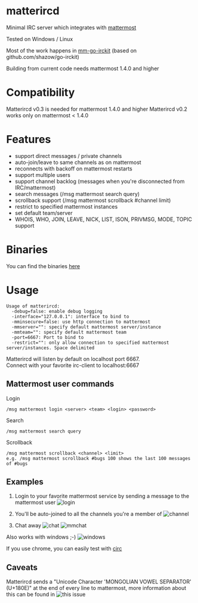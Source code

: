 # matterircd

Minimal IRC server which integrates with [mattermost](https://www.mattermost.org) 

Tested on Windows / Linux   

Most of the work happens in [mm-go-irckit](https://github.com/42wim/mm-go-irckit) (based on github.com/shazow/go-irckit)

Building from current code needs mattermost 1.4.0 and higher

# Compatibility
Matterircd v0.3 is needed for mattermost 1.4.0 and higher
Matterircd v0.2 works only on mattermost < 1.4.0

# Features

* support direct messages / private channels
* auto-join/leave to same channels as on mattermost
* reconnects with backoff on mattermost restarts
* support multiple users
* support channel backlog (messages when you're disconnected from IRC/mattermost)
* search messages (/msg mattermost search query)
* scrollback support (/msg mattermost scrollback #channel limit)
* restrict to specified mattermost instances
* set default team/server
* WHOIS, WHO, JOIN, LEAVE, NICK, LIST, ISON, PRIVMSG, MODE, TOPIC support

# Binaries
You can find the binaries [here](https://github.com/42wim/matterircd/releases/tag/v0.2)

# Usage

```
Usage of matterircd:
  -debug=false: enable debug logging
  -interface="127.0.0.1": interface to bind to
  -mminsecure=false: use http connection to mattermost
  -mmserver="": specify default mattermost server/instance
  -mmteam="": specify default mattermost team
  -port=6667: Port to bind to
  -restrict="": only allow connection to specified mattermost server/instances. Space delimited
```

Matterircd will listen by default on localhost port 6667.  
Connect with your favorite irc-client to localhost:6667

## Mattermost user commands
Login

```
/msg mattermost login <server> <team> <login> <password>
```

Search
```
/msg mattermost search query
```

Scrollback
```
/msg mattermost scrollback <channel> <limit>
e.g. /msg mattermost scrollback #bugs 100 shows the last 100 messages of #bugs
```


## Examples

1. Login to your favorite mattermost service by sending a message to the mattermost user
![login](http://snag.gy/aAop5.jpg)

2. You'll be auto-joined to all the channels you're a member of
![channel](http://snag.gy/IzlXR.jpg)

3. Chat away
![chat](http://snag.gy/JyFd7.jpg)
![mmchat](http://snag.gy/3qMd1.jpg)

Also works with windows ;-)
![windows](http://snag.gy/cGSCA.jpg)

If you use chrome, you can easily test with [circ](https://chrome.google.com/webstore/detail/circ/bebigdkelppomhhjaaianniiifjbgocn?hl=en-US)

## Caveats
Matterircd sends a "Unicode Character 'MONGOLIAN VOWEL SEPARATOR' (U+180E)" at the end of every line to mattermost, more information about this can be found in ![this issue](https://github.com/42wim/matterircd/issues/24)

